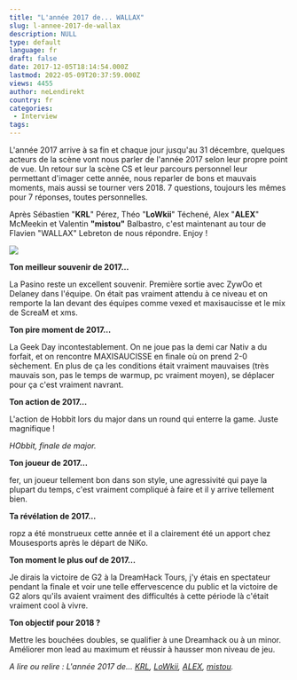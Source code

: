 ```yaml
---
title: "L'année 2017 de... WALLAX"
slug: l-annee-2017-de-wallax
description: NULL
type: default
language: fr
draft: false
date: 2017-12-05T18:14:54.000Z
lastmod: 2022-05-09T20:37:59.000Z
views: 4455
author: neLendirekt
country: fr
categories:
 - Interview
tags:
---
```

L'année 2017 arrive à sa fin et chaque jour jusqu'au 31 décembre, quelques acteurs de la scène vont nous parler de l'année 2017 selon leur propre point de vue. Un retour sur la scène CS et leur parcours personnel leur permettant d'imager cette année, nous reparler de bons et mauvais moments, mais aussi se tourner vers 2018\. 7 questions, toujours les mêmes pour 7 réponses, toutes personnelles.

Après Sébastien "**KRL**" Pérez, Théo "**LoWkii**" Téchené, Alex "**ALEX**" McMeekin et Valentin **"mistou"** Balbastro, c'est maintenant au tour de Flavien "WALLAX" Lebreton⁠ de nous répondre. Enjoy !

![](https://flickshot-ue.s3.eu-west-2.amazonaws.com/flickshot/picture/5a1f55d149c20/pic.jpg)

**Ton meilleur souvenir de 2017…**

La Pasino reste un excellent souvenir. Première sortie avec ZywOo et Delaney dans l'équipe. On était pas vraiment attendu à ce niveau et on remporte la lan devant des équipes comme vexed et maxisaucisse et le mix de ScreaM et xms.

**Ton pire moment de 2017…**

La Geek Day incontestablement. On ne joue pas la demi car Nativ a du forfait, et on rencontre MAXISAUCISSE en finale où on prend 2-0 sèchement. En plus de ça les conditions était vraiment mauvaises (très mauvais son, pas le temps de warmup, pc vraiment moyen), se déplacer pour ça c'est vraiment navrant.

**Ton action de 2017…** 

L'action de Hobbit lors du major dans un round qui enterre la game. Juste magnifique !

_HObbit, finale de major._

**Ton joueur de 2017…** 

fer, un joueur tellement bon dans son style, une agressivité qui paye la plupart du temps, c'est vraiment compliqué à faire et il y arrive tellement bien.

**Ta révélation de 2017…**

ropz a été monstrueux cette année et il a clairement été un apport chez Mousesports après le départ de NiKo.

**Ton moment le plus ouf de 2017…** 

Je dirais la victoire de G2 à la DreamHack Tours, j'y étais en spectateur pendant la finale et voir une telle effervescence du public et la victoire de G2 alors qu'ils avaient vraiment des difficultés à cette période là c'était vraiment cool à vivre.

**Ton objectif pour 2018 ?** 

Mettre les bouchées doubles, se qualifier à une Dreamhack ou à un minor. Améliorer mon lead au maximum et réussir à hausser mon niveau de jeu.

_A lire ou relire : L'année 2017 de... [KRL](https://flickshot.fr/fr/lannee-2017-de-krl/&5a21d5d31156b), [LoWkii](https://flickshot.fr/fr/lannee-2017-de-lowkii/&5a22ecf6d09a3), [ALEX](https://flickshot.fr/fr/lannee-2017-de-alex/&5a244901b21cf), [mistou](https://flickshot.fr/fr/lannee-2017-de-mistou/&5a25be0c9da4d)._

